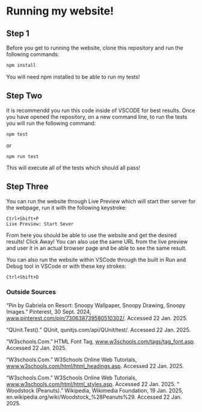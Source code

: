 

# Running my website!

## Step 1

Before you get to running the website, clone this repository and run the following commands:

```bash
npm install
```
You will need npm installed to be able to run my tests!

## Step Two

It is recommendd you run this code inside of VSCODE for best results. Once you have opened the repository, on a new command line,
to run the tests you will run the following command:

    npm test
or 

    npm run test

This will execute all of the tests which should all pass!

## Step Three

You can run the website through Live Preview which will start ther server for the webpage, run it with the following keystroke: 

    Ctrl+Shift+P
    Live Preview: Start Sever

From here you should be able to use the website and get the desired results! Click Away!
You can also use the same URL from the live preview and user it in an actual browser page and be able to see the same result. 

You can also run the website within VSCode through the built in Run and Debug tool in VSCode or with these key strokes:

    Ctrl+Shift+D

### Outside Sources 

“Pin by Gabriela on Resort: Snoopy Wallpaper, Snoopy Drawing, Snoopy Images.” Pinterest, 30 Sept. 2024, www.pinterest.com/pin/730638739580510302/. Accessed 22 Jan. 2025. 

“QUnit.Test().” QUnit, qunitjs.com/api/QUnit/test/. Accessed 22 Jan. 2025. 

“W3schools.Com.” HTML Font Tag, www.w3schools.com/tags/tag_font.asp. Accessed 22 Jan. 2025. 

“W3schools.Com.” W3Schools Online Web Tutorials, www.w3schools.com/html/html_headings.asp. Accessed 22 Jan. 2025. 

“W3schools.Com.” W3Schools Online Web Tutorials, www.w3schools.com/html/html_styles.asp. Accessed 22 Jan. 2025. 
“
Woodstock (Peanuts).” Wikipedia, Wikimedia Foundation, 19 Jan. 2025, en.wikipedia.org/wiki/Woodstock_%28Peanuts%29. Accessed 22 Jan. 2025. 
